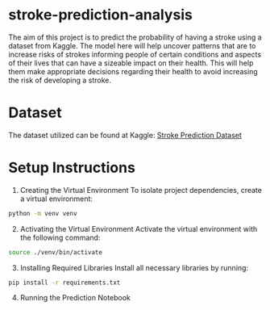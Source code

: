 # stroke-prediction-analysis
The aim of this project is to predict the probability of having a stroke using a dataset from Kaggle. The model here will help uncover patterns that are to increase risks of strokes informing people of certain conditions and aspects of their lives that can have a sizeable impact on their health. This will help them make appropriate decisions regarding their health to avoid increasing the risk of developing a stroke.

# Dataset
The dataset utilized can be found at Kaggle: [Stroke Prediction Dataset](https://www.kaggle.com/datasets/fedesoriano/stroke-prediction-dataset/data)

# Setup Instructions

1. Creating the Virtual Environment
   To isolate project dependencies, create a virtual environment:
```bash
python -m venv venv
```

2. Activating the Virtual Environment
   Activate the virtual environment with the following command:
```bash
source ./venv/bin/activate
```

3. Installing Required Libraries
   Install all necessary libraries by running:
```bash
pip install -r requirements.txt
```

4. Running the Prediction Notebook
